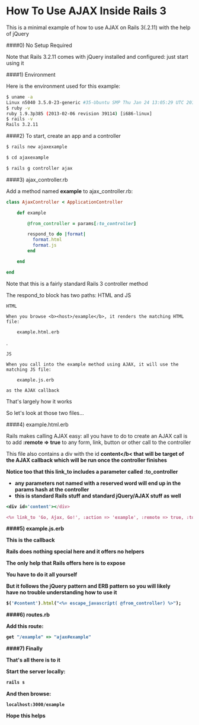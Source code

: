 How To Use AJAX Inside Rails 3
==============

This is a minimal example of how to use AJAX on Rails 3(.2.11) with the help of jQuery

####0) No Setup Required

Note that Rails 3.2.11 comes with jQuery installed and configured: just start using it

####1) Environment

Here is the environment used for this example:

```bash
$ uname -a
Linux n5040 3.5.0-23-generic #35-Ubuntu SMP Thu Jan 24 13:05:29 UTC 2013 i686 i686 i686 GNU/Linux
$ ruby -v
ruby 1.9.3p385 (2013-02-06 revision 39114) [i686-linux]
$ rails -v
Rails 3.2.11
```

####2) To start, create an app and a controller

```bash
$ rails new ajaxexample

$ cd ajaxexample

$ rails g controller ajax
```

####3) ajax_controller.rb

Add a method named <b>example</b> to ajax_controller.rb:

```ruby
class AjaxController < ApplicationController

	def example

	    @from_controller = params[:to_controller]

	    respond_to do |format|
	      format.html
	      format.js
	    end

	end

end
```

Note that this is a fairly standard Rails 3 controller method

The respond_to block has two paths: HTML and JS

	HTML 
	
	When you browse <b><host>/example</b>, it renders the matching HTML file:
	
		example.html.erb

.

	JS 
	
	When you call into the example method using AJAX, it will use the matching JS file:
	
		example.js.erb 
	
	as the AJAX callback

That's largely how it works

So let's look at those two files...

####4) example.html.erb

Rails makes calling AJAX easy: all you have to do to create an AJAX call is to add
<b>:remote => true</b> to any form, link, button or other call to the controller

This file also contains a div with the id <b>content</b< that will be target of the AJAX callback 
which will be run once the controller finishes

Notice too that this link_to includes a parameter called <b>:to_controller</b><br>
- any parameters not named with a reserved word will end up in the params hash at the controller<br>
- this is standard Rails stuff and standard jQuery/AJAX stuff as well<br>

```ruby
<div id='content'></div>

<%= link_to 'Go, Ajax, Go!', :action => 'example', :remote => true, :to_controller => 'Bazinga!' %> 
```

####5) example.js.erb

This is the callback

Rails does nothing special here and it offers no helpers

The only help that Rails offers here is to expose 

You have to do it all yourself

But it follows the jQuery pattern and ERB pattern so you will likely<br>
have no trouble understanding how to use it

```ruby
$('#content').html("<%= escape_javascript( @from_controller) %>");
```

####6) routes.rb

Add this route:

```ruby
get "/example" => "ajax#example"
```

####7) Finally

That's all there is to it

Start the server locally:

```bash
rails s
```

And then browse:

    localhost:3000/example

Hope this helps
